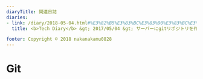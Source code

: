 ```yaml
---
diaryTitle: 関連日誌
diaries:
- link: /diary/2018-05-04.html#%E3%82%B5%E3%83%BC%E3%83%90%E3%83%BC%E3%81%ABgit%E3%83%AA%E3%83%9D%E3%82%B8%E3%83%88%E3%83%AA%E3%82%92%E4%BD%9C%E6%88%90%E3%81%99%E3%82%8B
  title: <b>Tech Diary</b> &gt; 2017/05/04 &gt; サーバーにgitリポジトリを作成する

footer: Copyright © 2018 nakanakamu0828
---
```

# Git
